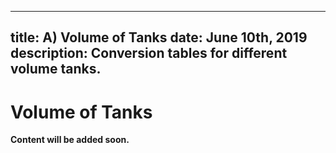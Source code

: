-----
title: A) Volume of Tanks
date:  June 10th, 2019
description: Conversion tables for different volume tanks.
-----

# Volume of Tanks

**Content will be added soon.**